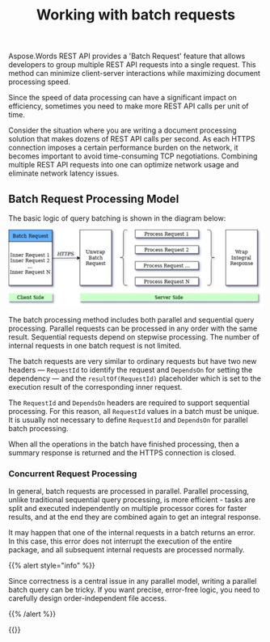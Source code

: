 ﻿---
title: "Working with batch requests"
type: docs
url: /batch/
description: "Working with Batch Requests."
weight: 10
---

Aspose.Words REST API provides a 'Batch Request' feature that allows developers to group multiple REST API requests into a single request. This method can minimize client-server interactions while maximizing document processing speed.

Since the speed of data processing can have a significant impact on efficiency, sometimes you need to make more REST API calls per unit of time.

Consider the situation where you are writing a document processing solution that makes dozens of REST API calls per second. As each HTTPS connection imposes a certain performance burden on the network, it becomes important to avoid time-consuming TCP negotiations. Combining multiple REST API requests into one can optimize network usage and eliminate network latency issues.

## Batch Request Processing Model

The basic logic of query batching is shown in the diagram below:

![batch.png](batch.png)

The batch processing method includes both parallel and sequential query processing. Parallel requests can be processed in any order with the same result. Sequential requests depend on stepwise processing. The number of internal requests in one batch request is not limited.

The batch requests are very similar to ordinary requests but have two new headers — `RequestId` to identify the request and `DependsOn` for setting the dependency — and the `resultOf(RequestId)` placeholder which is set to the execution result of the corresponding inner request.

The `RequestId` and `DependsOn` headers are required to support sequential processing. For this reason, all `RequestId` values ​​in a batch must be unique. It is usually not necessary to define `RequestId` and `DependsOn` for parallel batch processing.

When all the operations in the batch have finished processing, then a summary response is returned and the HTTPS connection is closed.

### Concurrent Request Processing

In general, batch requests are processed in parallel. Parallel processing, unlike traditional sequential query processing, is more efficient - tasks are split and executed independently on multiple processor cores for faster results, and at the end they are combined again to get an integral response.

It may happen that one of the internal requests in a batch returns an error. In this case, this error does not interrupt the execution of the entire package, and all subsequent internal requests are processed normally.

{{% alert style="info" %}}

Since correctness is a central issue in any parallel model, writing a parallel batch query can be tricky. If you want precise, error-free logic, you need to carefully design order-independent file access.

{{% /alert %}}


{{<list-children-pages>}}
